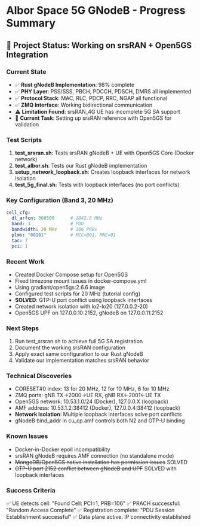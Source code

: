 # Albor Space 5G GNodeB - Progress Summary

## 🎯 Project Status: Working on srsRAN + Open5GS Integration

### Current State
- ✅ **Rust gNodeB Implementation**: 98% complete
- ✅ **PHY Layer**: PSS/SSS, PBCH, PDCCH, PDSCH, DMRS all implemented
- ✅ **Protocol Stack**: MAC, RLC, PDCP, RRC, NGAP all functional
- ✅ **ZMQ Interface**: Working bidirectional communication
- ⚠️ **Limitation Found**: srsRAN_4G UE has incomplete 5G SA support
- 🔄 **Current Task**: Setting up srsRAN reference with Open5GS for validation

### Test Scripts
1. **test_srsran.sh**: Tests srsRAN gNodeB + UE with Open5GS Core (Docker network)
2. **test_albor.sh**: Tests our Rust gNodeB implementation
3. **setup_network_loopback.sh**: Creates loopback interfaces for network isolation
4. **test_5g_final.sh**: Tests with loopback interfaces (no port conflicts)

### Key Configuration (Band 3, 20 MHz)
```yaml
cell_cfg:
  dl_arfcn: 368500      # 1842.5 MHz
  band: 3               # FDD
  bandwidth: 20 MHz     # 106 PRBs
  plmn: "00101"         # MCC=001, MNC=01
  tac: 7
  pci: 1
```

### Recent Work
- Created Docker Compose setup for Open5GS 
- Fixed timezone mount issues in docker-compose.yml
- Using gradiant/open5gs:2.6.6 image
- Configured test scripts for 20 MHz (tutorial config)
- **SOLVED**: GTP-U port conflict using loopback interfaces
- Created network isolation with lo2-lo20 (127.0.0.2-20)
- Open5GS UPF on 127.0.0.10:2152, gNodeB on 127.0.0.11:2152

### Next Steps
1. Run test_srsran.sh to achieve full 5G SA registration
2. Document the working srsRAN configuration
3. Apply exact same configuration to our Rust gNodeB
4. Validate our implementation matches srsRAN behavior

### Technical Discoveries
- CORESET#0 index: 13 for 20 MHz, 12 for 10 MHz, 6 for 10 MHz
- ZMQ ports: gNB TX→2000→UE RX, gNB RX←2001←UE TX
- Open5GS network: 10.53.1.0/24 (Docker), 127.0.0.X (loopback)
- AMF address: 10.53.1.2:38412 (Docker), 127.0.0.4:38412 (loopback)
- **Network Isolation**: Multiple loopback interfaces solve port conflicts
- gNodeB bind_addr in cu_cp.amf controls both N2 and GTP-U binding

### Known Issues
- Docker-in-Docker epoll incompatibility
- srsRAN gNodeB requires AMF connection (no standalone mode)
- ~~MongoDB/Open5GS native installation has permission issues~~ SOLVED
- ~~GTP-U port 2152 conflict between gNodeB and UPF~~ SOLVED with loopback interfaces

### Success Criteria
✅ UE detects cell: "Found Cell: PCI=1, PRB=106"
✅ PRACH successful: "Random Access Complete"
✅ Registration complete: "PDU Session Establishment successful"
✅ Data plane active: IP connectivity established